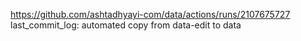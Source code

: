 https://github.com/ashtadhyayi-com/data/actions/runs/2107675727
last_commit_log: automated copy from data-edit to data